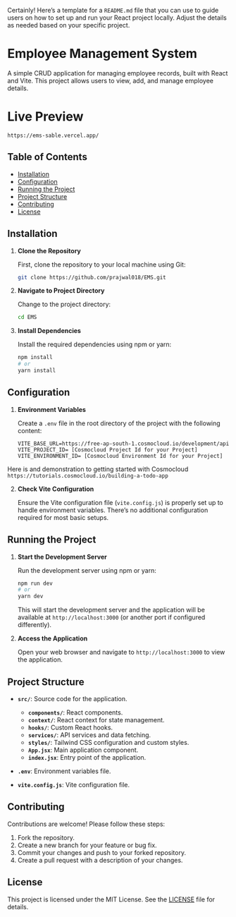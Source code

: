 Certainly! Here’s a template for a `README.md` file that you can use to guide users on how to set up and run your React project locally. Adjust the details as needed based on your specific project.

# Employee Management System

A simple CRUD application for managing employee records, built with React and Vite. This project allows users to view, add, and manage employee details.


# Live Preview
`https://ems-sable.vercel.app/`

## Table of Contents

- [Installation](#installation)
- [Configuration](#configuration)
- [Running the Project](#running-the-project)
- [Project Structure](#project-structure)
- [Contributing](#contributing)
- [License](#license)

## Installation

1. **Clone the Repository**

   First, clone the repository to your local machine using Git:

   ```bash
   git clone https://github.com/prajwal018/EMS.git
   ```

2. **Navigate to Project Directory**

   Change to the project directory:

   ```bash
   cd EMS
   ```

3. **Install Dependencies**

   Install the required dependencies using npm or yarn:

   ```bash
   npm install
   # or
   yarn install
   ```

## Configuration

1. **Environment Variables**

   Create a `.env` file in the root directory of the project with the following content:

   ```env
   VITE_BASE_URL=https://free-ap-south-1.cosmocloud.io/development/api
   VITE_PROJECT_ID= [Cosmocloud Project Id for your Project]
   VITE_ENVIRONMENT_ID= [Cosmocloud Environment Id for your Project]
   ```
  Here is and demonstration to getting started with Cosmocloud `https://tutorials.cosmocloud.io/building-a-todo-app`
  
2. **Check Vite Configuration**

   Ensure the Vite configuration file (`vite.config.js`) is properly set up to handle environment variables. There’s no additional configuration required for most basic setups.

## Running the Project

1. **Start the Development Server**

   Run the development server using npm or yarn:

   ```bash
   npm run dev
   # or
   yarn dev
   ```

   This will start the development server and the application will be available at `http://localhost:3000` (or another port if configured differently).

2. **Access the Application**

   Open your web browser and navigate to `http://localhost:3000` to view the application.

## Project Structure

- **`src/`**: Source code for the application.
  - **`components/`**: React components.
  - **`context/`**: React context for state management.
  - **`hooks/`**: Custom React hooks.
  - **`services/`**: API services and data fetching.
  - **`styles/`**: Tailwind CSS configuration and custom styles.
  - **`App.jsx`**: Main application component.
  - **`index.jsx`**: Entry point of the application.

- **`.env`**: Environment variables file.

- **`vite.config.js`**: Vite configuration file.

## Contributing

Contributions are welcome! Please follow these steps:

1. Fork the repository.
2. Create a new branch for your feature or bug fix.
3. Commit your changes and push to your forked repository.
4. Create a pull request with a description of your changes.

## License

This project is licensed under the MIT License. See the [LICENSE](LICENSE) file for details.

